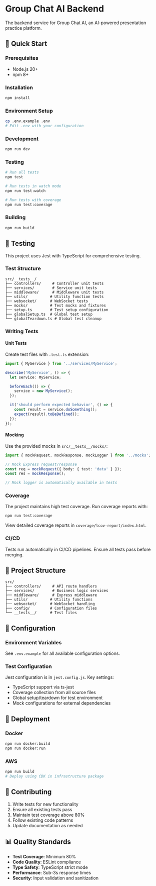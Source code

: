 # Group Chat AI Backend

The backend service for Group Chat AI, an AI-powered presentation practice platform.

## 🚀 Quick Start

### Prerequisites
- Node.js 20+
- npm 8+

### Installation
```bash
npm install
```

### Environment Setup
```bash
cp .env.example .env
# Edit .env with your configuration
```

### Development
```bash
npm run dev
```

### Testing
```bash
# Run all tests
npm test

# Run tests in watch mode
npm run test:watch

# Run tests with coverage
npm run test:coverage
```

### Building
```bash
npm run build
```

## 🧪 Testing

This project uses Jest with TypeScript for comprehensive testing.

### Test Structure
```
src/__tests__/
├── controllers/     # Controller unit tests
├── services/        # Service unit tests
├── middleware/      # Middleware unit tests
├── utils/          # Utility function tests
├── websocket/      # WebSocket tests
├── mocks/          # Test mocks and fixtures
├── setup.ts        # Test setup configuration
├── globalSetup.ts  # Global test setup
└── globalTeardown.ts # Global test cleanup
```

### Writing Tests

#### Unit Tests
Create test files with `.test.ts` extension:

```typescript
import { MyService } from '../services/MyService';

describe('MyService', () => {
  let service: MyService;

  beforeEach(() => {
    service = new MyService();
  });

  it('should perform expected behavior', () => {
    const result = service.doSomething();
    expect(result).toBeDefined();
  });
});
```

#### Mocking
Use the provided mocks in `src/__tests__/mocks/`:

```typescript
import { mockRequest, mockResponse, mockLogger } from '../mocks';

// Mock Express request/response
const req = mockRequest({ body: { test: 'data' } });
const res = mockResponse();

// Mock logger is automatically available in tests
```

### Coverage
The project maintains high test coverage. Run coverage reports with:

```bash
npm run test:coverage
```

View detailed coverage reports in `coverage/lcov-report/index.html`.

### CI/CD
Tests run automatically in CI/CD pipelines. Ensure all tests pass before merging.

## 📁 Project Structure

```
src/
├── controllers/     # API route handlers
├── services/        # Business logic services
├── middleware/      # Express middleware
├── utils/          # Utility functions
├── websocket/      # WebSocket handling
├── config/         # Configuration files
└── __tests__/      # Test files
```

## 🔧 Configuration

### Environment Variables
See `.env.example` for all available configuration options.

### Test Configuration
Jest configuration is in `jest.config.js`. Key settings:
- TypeScript support via ts-jest
- Coverage collection from all source files
- Global setup/teardown for test environment
- Mock configurations for external dependencies

## 🚢 Deployment

### Docker
```bash
npm run docker:build
npm run docker:run
```

### AWS
```bash
npm run build
# Deploy using CDK in infrastructure package
```

## 🤝 Contributing

1. Write tests for new functionality
2. Ensure all existing tests pass
3. Maintain test coverage above 80%
4. Follow existing code patterns
5. Update documentation as needed

## 📊 Quality Standards

- **Test Coverage**: Minimum 80%
- **Code Quality**: ESLint compliance
- **Type Safety**: TypeScript strict mode
- **Performance**: Sub-3s response times
- **Security**: Input validation and sanitization